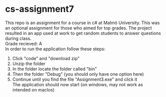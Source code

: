 # cs-assignment7
This repo is an assignment for a course in c# at Malmö University. This was an optional assignment for those who aimed for top grades.
The project resulted in an app used at work to get random students to answer questions during class.<br>
Grade recieved: A<br>
In order to run the application follow these steps:<br>
1. Click "code" and "download zip"
2. Unzip the folder
3. In the folder locate the folder called "bin"
4. Then the folder "Debug" (you should only have one option here)
5. Continue until you find the file "Assignment3.exe" and click it<br>
The application should now start (on windows, may not work as intended on macIos)
